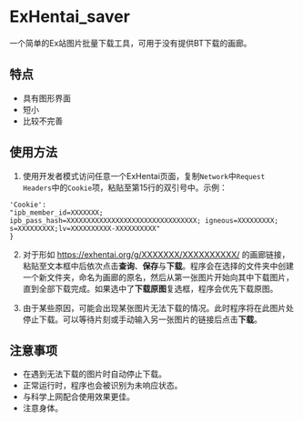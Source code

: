 # ExHentai_saver
一个简单的Ex站图片批量下载工具，可用于没有提供BT下载的画廊。

## 特点
+ 具有图形界面
+ 短小
+ 比较不完善

## 使用方法
1. 使用开发者模式访问任意一个ExHentai页面，复制`Network`中`Request Headers`中的`Cookie`项，粘贴至第15行的双引号中。示例：  
```
'Cookie':
"ipb_member_id=XXXXXXX; ipb_pass_hash=XXXXXXXXXXXXXXXXXXXXXXXXXXXXXXXX; igneous=XXXXXXXXX; s=XXXXXXXXX;lv=XXXXXXXXXX-XXXXXXXXXX"
}
```

2. 对于形如 https://exhentai.org/g/XXXXXXX/XXXXXXXXXX/ 的画廊链接，粘贴至文本框中后依次点击**查询**、**保存**与**下载**。程序会在选择的文件夹中创建一个新文件夹，命名为画廊的原名，然后从第一张图片开始向其中下载图片，直到全部下载完成。如果选中了**下载原图**复选框，程序会优先下载原图。

3. 由于某些原因，可能会出现某张图片无法下载的情况。此时程序将在此图片处停止下载。可以等待片刻或手动输入另一张图片的链接后点击**下载**。

## 注意事项
+ 在遇到无法下载的图片时自动停止下载。
+ 正常运行时，程序也会被识别为未响应状态。
+ 与科学上网配合使用效果更佳。
+ 注意身体。
